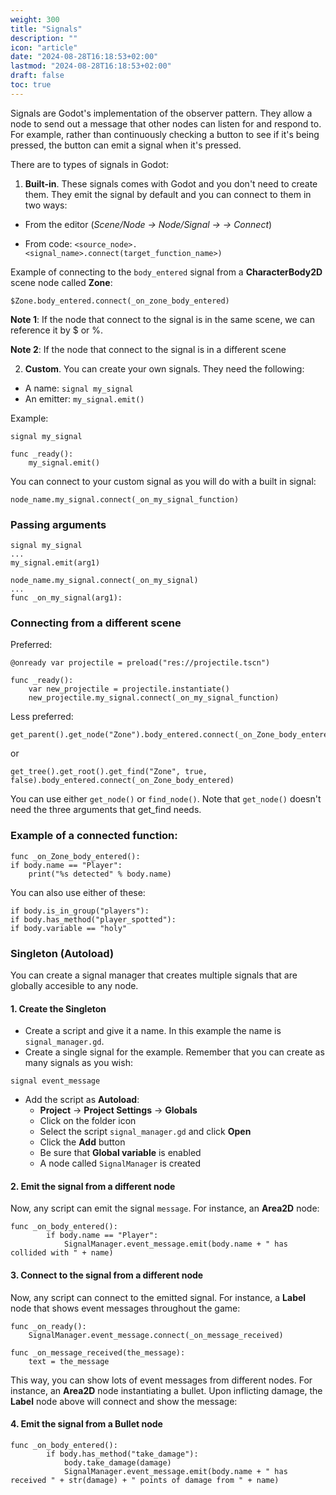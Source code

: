```yaml
---
weight: 300
title: "Signals"
description: ""
icon: "article"
date: "2024-08-28T16:18:53+02:00"
lastmod: "2024-08-28T16:18:53+02:00"
draft: false
toc: true
---
```


Signals are Godot's implementation of the observer pattern. They allow a node to send out a message that other nodes can listen for and respond to. For example, rather than continuously checking a button to see if it's being pressed, the button can emit a signal when it's pressed.

There are to types of signals in Godot:


1. **Built-in**. These signals comes with Godot and you don't need to create them. They emit the signal by default and you can connect to them in two ways:

- From the editor (*Scene/Node -> Node/Signal -> <signal> -> Connect*)

- From code: `<source_node>.<signal_name>.connect(target_function_name>)`

Example of connecting to the `body_entered` signal from a **CharacterBody2D** scene node called **Zone**:

`$Zone.body_entered.connect(_on_zone_body_entered)`

**Note 1**: If the node that connect to the signal is in the same scene, we can reference it by $ or %.

**Note 2**: If the node that connect to the signal is in a different scene 


2. **Custom**. You can create your own signals. They need the following:

- A name: `signal my_signal`
- An emitter: `my_signal.emit()`

Example:

```gdscript
signal my_signal

func _ready():
	my_signal.emit()
```

You can connect to your custom signal as you will do with a built in signal:
```gdscript
node_name.my_signal.connect(_on_my_signal_function)
```

### Passing arguments
```gdscript
signal my_signal
...
my_signal.emit(arg1)
```
```gdscript
node_name.my_signal.connect(_on_my_signal)
...
func _on_my_signal(arg1):
```


### Connecting from a different scene

Preferred:

```gdscript
@onready var projectile = preload("res://projectile.tscn")

func _ready():
	var new_projectile = projectile.instantiate()
	new_projectile.my_signal.connect(_on_my_signal_function)
```
Less preferred:

```gdscript
get_parent().get_node("Zone").body_entered.connect(_on_Zone_body_entered)
```
or
```gdscript
get_tree().get_root().get_find("Zone", true, false).body_entered.connect(_on_Zone_body_entered)
```
You can use either `get_node()` or `find_node()`. Note that `get_node()` doesn't need the three arguments that get_find needs.

### Example of a connected function:

```gdscript
func _on_Zone_body_entered():
if body.name == "Player":
	print("%s detected" % body.name)
```
You can also use either of these:

```gdscript
if body.is_in_group("players"):
if body.has_method("player_spotted"):
if body.variable == "holy"
```

### Singleton (Autoload)

You can create a signal manager that creates multiple signals that are globally accesible to any node.

#### 1. Create the Singleton

- Create a script and give it a name. In this example the name is `signal_manager.gd`.
- Create a single signal for the example. Remember that you can create as many signals as you wish:
```gdscript
signal event_message
```
- Add the script as **Autoload**:
	- **Project** -> **Project Settings** -> **Globals**
	- Click on the folder icon
	- Select the script `signal_manager.gd` and click **Open**
	- Click the **Add** button
	- Be sure that **Global variable** is enabled
	- A node called `SignalManager` is created

#### 2. Emit the signal from a different node

Now, any script can emit the signal `message`. For instance, an **Area2D** node:

```gdscript
func _on_body_entered():
		if body.name == "Player":
			SignalManager.event_message.emit(body.name + " has collided with " + name)
```

#### 3. Connect to the signal from a different node

Now, any script can connect to the emitted signal. For instance, a **Label** node that shows event messages throughout the game:
```gdscript
func _on_ready():
	SignalManager.event_message.connect(_on_message_received)

func _on_message_received(the_message):
	text = the_message
```

This way, you can show lots of event messages from different nodes. For instance, an **Area2D** node instantiating a bullet. Upon inflicting damage, the **Label** node above will connect and show the message:

#### 4. Emit the signal from a Bullet node

```gdscript
func _on_body_entered():
		if body.has_method("take_damage"):
			body.take_damage(damage)
			SignalManager.event_message.emit(body.name + " has received " + str(damage) + " points of damage from " + name)
```
